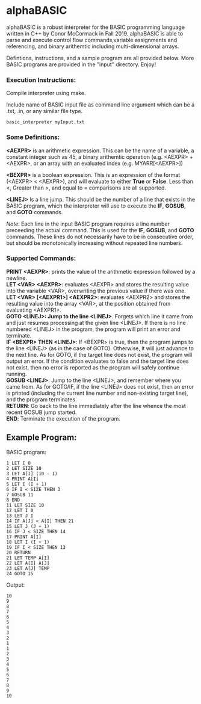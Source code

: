 # alphaBASIC
alphaBASIC is a robust interpreter for the BASIC programming language written in C++ by Conor McCormack in Fall 2019. alphaBASIC is able to parse and execute control flow commands,variable assignments and referencing, and binary arithemtic including multi-dimensional arrays.

Defintions, instructions, and a sample program are all provided below. More BASIC programs are provided in the "input" directory. Enjoy!

### Execution Instructions:
Compile interpreter using make.

Include name of BASIC input file as command line argument which can be a .txt, .in, or any similar file type.  
```
basic_interpreter myInput.txt
```

### Some Definitions:
**\<AEXPR\>** is an arithmetic expression. This can be the name of a variable, a constant integer such as 45, a binary arithemtic operation (e.g. \<AEXPR\> + \<AEXPR\>, or an array with an evaluated index (e.g. MYARR[\<AEXPR\>])

**\<BEXPR\>** is a boolean expression. This is an expression of the format (\<AEXPR\> \<  \<AEXPR\>), and will evaluate to either **True** or **False**. Less than \<, Greater than \>, and equal to \= comparisons are all supported.

**\<LINEJ>** Is a line jump. This should be the number of a line that exists in the BASIC program, which the interpreter will use to execute the **IF**, **GOSUB**, and **GOTO** commands. 

*Note*: Each line in the input BASIC program requires a line number preceeding the actual command. This is used for the **IF**, **GOSUB**, and **GOTO** commands. These lines do not necessarily have to be in consecutive order, but should be monotonically increasing without repeated line numbers.

### Supported Commands:
**PRINT \<AEXPR>**: prints the value of the arithmetic expression followed by a newline.  
**LET \<VAR> \<AEXPR>**: evaluates \<AEXPR> and stores the resulting value into the variable \<VAR>, overwriting the previous value if there was one.  
**LET \<VAR> \[\<AEXPR1>] \<AEXPR2>**: evaluates \<AEXPR2> and stores the resulting value into the array \<VAR>, at the position obtained from evaluating \<AEXPR1>.  
**GOTO \<LINEJ>: Jump to the line \<LINEJ>**. Forgets which line it came from and just resumes processing at the given line \<LINEJ>. If there is no line numbered \<LINEJ> in the program, the program will print an error and terminate.  
**IF \<BEXPR> THEN \<LINEJ>**: If \<BEXPR\> is true, then the program jumps to the line \<LINEJ> (as in the case of GOTO). Otherwise, it will just advance to the next line. As for GOTO, if the target line does not exist, the program will output an error. If the condition evaluates to false and the target line does not exist, then no error is reported as the program will safely continue running.  
**GOSUB \<LINEJ>**: Jump to the line \<LINEJ>, and remember where you came from. As for GOTO/IF, if the line \<LINEJ> does not exist, then an error is printed (including the current line number and non-existing target line), and the program terminates.  
**RETURN**: Go back to the line immediately after the line whence the most recent GOSUB jump started.   
**END**: Terminate the execution of the program.  

## Example Program:
BASIC program: 
```
1 LET I 0
2 LET SIZE 10
3 LET A[I] (10 - I)
4 PRINT A[I]
5 LET I (I + 1)
6 IF I < SIZE THEN 3
7 GOSUB 11
8 END
11 LET SIZE 10
12 LET I 0
13 LET J I
14 IF A[J] < A[I] THEN 21
15 LET J (J + 1)
16 IF J < SIZE THEN 14
17 PRINT A[I]
18 LET I (I + 1)
19 IF I < SIZE THEN 13
20 RETURN
21 LET TEMP A[I]
22 LET A[I] A[J]
23 LET A[J] TEMP
24 GOTO 15
```

Output:
```
10
9
8
7
6
5
4
3
2
1
1
2
3
4
5
6
7
8
9
10
```
